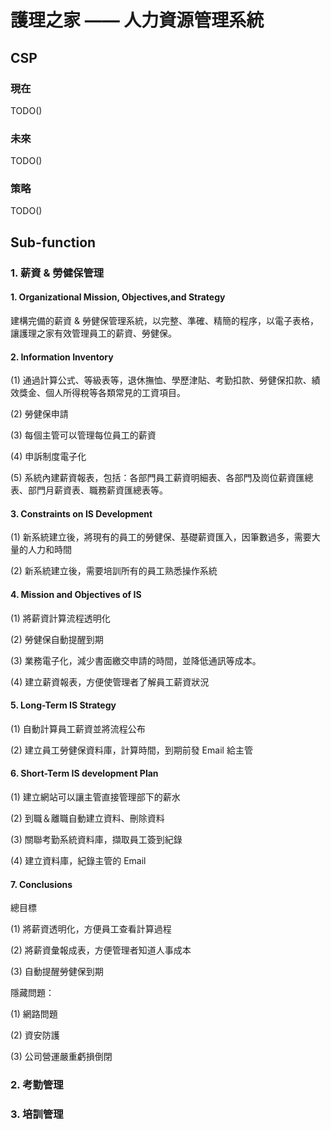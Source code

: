 # 護理之家 —— 人力資源管理系統

## CSP

### 現在

TODO()

### 未來

TODO()

### 策略

TODO()

## Sub-function

### 1. 薪資 & 勞健保管理

#### 1. Organizational Mission, Objectives,and Strategy

建構完備的薪資 & 勞健保管理系統，以完整、準確、精簡的程序，以電子表格，讓護理之家有效管理員工的薪資、勞健保。

#### 2. Information Inventory

(1) 通過計算公式、等級表等，退休撫恤、學歷津貼、考勤扣款、勞健保扣款、績效獎金、個人所得稅等各類常見的工資項目。

(2) 勞健保申請

(3) 每個主管可以管理每位員工的薪資

(4) 申訴制度電子化

(5) 系統內建薪資報表，包括：各部門員工薪資明細表、各部門及崗位薪資匯總表、部門月薪資表、職務薪資匯總表等。

<!-- 部門及崗位薪資多月總和表、部門及崗位多月薪資對比表、員工薪資多月合計表 -->

<!-- (6) 員工健康檢查管理 -->

#### 3. Constraints on IS Development

(1) 新系統建立後，將現有的員工的勞健保、基礎薪資匯入，因筆數過多，需要大量的人力和時間

(2) 新系統建立後，需要培訓所有的員工熟悉操作系統

#### 4. Mission and Objectives of IS

(1) 將薪資計算流程透明化

(2) 勞健保自動提醒到期

(3) 業務電子化，減少書面繳交申請的時間，並降低通訊等成本。

(4) 建立薪資報表，方便使管理者了解員工薪資狀況

#### 5. Long-Term IS Strategy

(1) 自動計算員工薪資並將流程公布

(2) 建立員工勞健保資料庫，計算時間，到期前發 Email 給主管

#### 6. Short-Term IS development Plan

(1) 建立網站可以讓主管直接管理部下的薪水

(2) 到職＆離職自動建立資料、刪除資料

(3) 關聯考勤系統資料庫，擷取員工簽到紀錄

(4) 建立資料庫，紀錄主管的 Email

#### 7. Conclusions

總目標

(1) 將薪資透明化，方便員工查看計算過程

(2) 將薪資彙報成表，方便管理者知道人事成本

(3) 自動提醒勞健保到期

隱藏問題：

(1) 網路問題

(2) 資安防護

(3) 公司營運嚴重虧損倒閉


### 2. 考勤管理

### 3. 培訓管理
